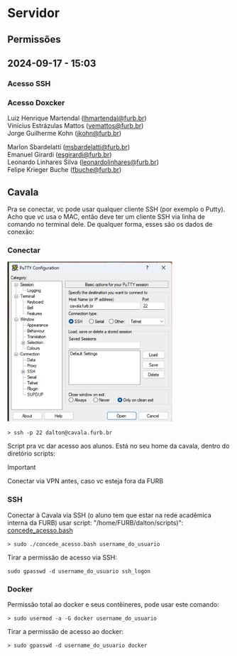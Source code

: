 # Servidor

## Permissões

## 2024-09-17 - 15:03

### Acesso SSH

### Acesso Doxcker

Luiz Henrique Martendal (lhmartendal@furb.br)  
Vinícius Estrázulas Mattos (vemattos@furb.br)  
Jorge Guilherme Kohn (jkohn@furb.br)  

Marlon Sbardelatti (msbardelatti@furb.br)  
Emanuel Girardi (esgirardi@furb.br)  
Leonardo Linhares Silva (leonardolinhares@furb.br)  
Felipe Krieger Buche (fbuche@furb.br)  

## Cavala

Pra se conectar, vc pode usar qualquer cliente SSH (por exemplo o Putty). Acho que vc usa o MAC, então deve ter um cliente SSH via linha de comando no terminal dele. De qualquer forma, esses são os dados de conexão:  

### Conectar

![puttyCFG](puttyCFG.png)  

```terminal
> ssh -p 22 dalton@cavala.furb.br  
```

Script pra vc dar acesso aos alunos. Está no seu home da cavala, dentro do diretório scripts:  

> [!IMPORTANT]
> Conectar via VPN antes, caso vc esteja fora da FURB  

### SSH

Conectar à Cavala via SSH (o aluno tem que estar na rede acadêmica interna da FURB) usar script: "/home/FURB/dalton/scripts)":  
[concede_acesso.bash](concede_acesso.bash)  

```terminal
> sudo ./concede_acesso.bash username_do_usuario
```

Tirar a permissão de acesso via SSH:

```terminal
sudo gpasswd -d username_do_usuario ssh_logon
```

### Docker

Permissão total ao docker e seus contêineres, pode usar este comando:  

```terminal
> sudo usermod -a -G docker username_do_usuario
```

Tirar a permissão de acesso ao docker:  

```terminal
> sudo gpasswd -d username_do_usuario docker
```

